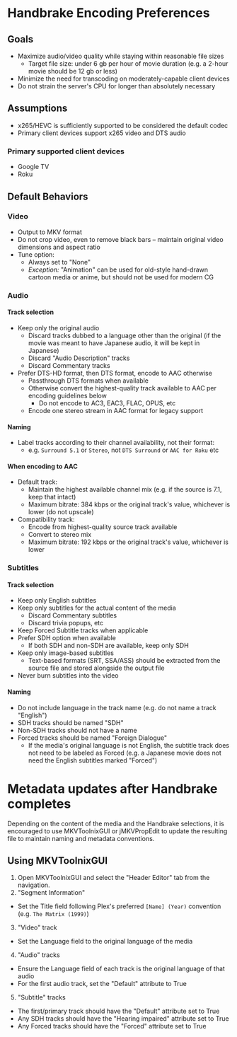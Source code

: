 # Handbrake Encoding Preferences

## Goals
* Maximize audio/video quality while staying within reasonable file sizes
  * Target file size: under 6 gb per hour of movie duration (e.g. a 2-hour movie should be 12 gb or less)
* Minimize the need for transcoding on moderately-capable client devices
* Do not strain the server's CPU for longer than absolutely necessary

## Assumptions
* x265/HEVC is sufficiently supported to be considered the default codec
* Primary client devices support x265 video and DTS audio

### Primary supported client devices
* Google TV
* Roku

## Default Behaviors

### Video
* Output to MKV format
* Do not crop video, even to remove black bars – maintain original video dimensions and aspect ratio
* Tune option:
  * Always set to "None"
  * _Exception:_ "Animation" can be used for old-style hand-drawn cartoon media or anime, but should not be used for modern CG

### Audio
#### Track selection
* Keep only the original audio
  * Discard tracks dubbed to a language other than the original (if the movie was meant to have Japanese audio, it will be kept in Japanese)
  * Discard "Audio Description" tracks
  * Discard Commentary tracks
* Prefer DTS-HD format, then DTS format, encode to AAC otherwise
  * Passthrough DTS formats when available
  * Otherwise convert the highest-quality track available to AAC per encoding guidelines below
    * Do not encode to AC3, EAC3, FLAC, OPUS, etc
  * Encode one stereo stream in AAC format for legacy support

#### Naming
* Label tracks according to their channel availability, not their format:
  * e.g. `Surround 5.1` or `Stereo`, not `DTS Surround` or `AAC for Roku` etc

#### When encoding to AAC
* Default track:
  * Maintain the highest available channel mix (e.g. if the source is 7.1, keep that intact)
  * Maximum bitrate: 384 kbps or the original track's value, whichever is lower (do not upscale)
* Compatibility track:
  * Encode from highest-quality source track available
  * Convert to stereo mix
  * Maximum bitrate: 192 kbps or the original track's value, whichever is lower

### Subtitles
#### Track selection
* Keep only English subtitles
* Keep only subtitles for the actual content of the media
  * Discard Commentary subtitles
  * Discard trivia popups, etc
* Keep Forced Subtitle tracks when applicable
* Prefer SDH option when available
  * If both SDH and non-SDH are available, keep only SDH
* Keep only image-based subtitles
  * Text-based formats (SRT, SSA/ASS) should be extracted from the source file and stored alongside the output file
* Never burn subtitles into the video

#### Naming
* Do not include language in the track name (e.g. do not name a track "English")
* SDH tracks should be named "SDH"
* Non-SDH tracks should not have a name
* Forced tracks should be named "Foreign Dialogue"
  * If the media's original language is not English, the subtitle track does not need to be labeled as Forced (e.g. a Japanese movie does not need the English subtitles marked "Forced")
 
# Metadata updates after Handbrake completes

Depending on the content of the media and the Handbrake selections, it is encouraged to use MKVToolnixGUI or jMKVPropEdit to update the resulting file to maintain naming and metadata conventions.

## Using MKVToolnixGUI
1. Open MKVToolnixGUI and select the "Header Editor" tab from the navigation.
2. "Segment Information"
  * Set the Title field following Plex's preferred `[Name] (Year)` convention (e.g. `The Matrix (1999)`)
3. "Video" track
  * Set the Language field to the original language of the media
4. "Audio" tracks
  * Ensure the Language field of each track is the original language of that audio
  * For the first audio track, set the "Default" attribute to True
5. "Subtitle" tracks
  * The first/primary track should have the "Default" attribute set to True
  * Any SDH tracks should have the "Hearing impaired" attribute set to True
  * Any Forced tracks should have the "Forced" attribute set to True
